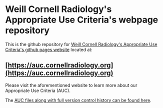 # Weill Cornell Radiology's Appropriate Use Criteria's webpage repository

This is the github repository for [Weill Cornell Radiology's Appropriate Use Criteria's github pages website](https://auc.cornellradiology.org)
located at:

## [https://auc.cornellradiology.org](https://auc.cornellradiology.org)

Please visit the aforementioned website to learn more about our Appropriate Use Criteria (AUC).

The [AUC files along with full version control history can be found here](https://github.com/cornellradiology/wcmcauc/tree/master/docs/auc_files).

